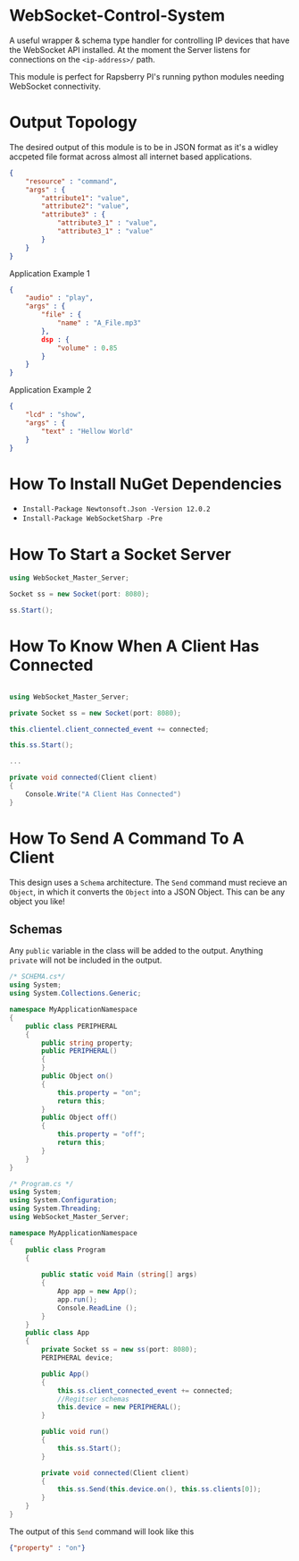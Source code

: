 # WebSocket-Control-System
A useful wrapper & schema type handler for controlling IP devices that have the WebSocket API installed.
At the moment the Server listens for connections on the `<ip-address>/` path.

This module is perfect for Rapsberry PI's running python modules needing WebSocket connectivity.

# Output Topology
The desired output of this module is to be in JSON format as it's a widley accpeted file format across almost all internet based applications.
```json
{
	"resource" : "command",
	"args" : {
		"attribute1": "value",
		"attribute2": "value",
		"attribute3" : {
			"attribute3_1" : "value",
			"attribute3_1" : "value"
		}
	}
}
```
Application Example 1
```json
{
	"audio" : "play",
	"args" : {
		"file" : {
			"name" : "A_File.mp3"
		},
		dsp : {
			"volume" : 0.85
		}
	}
}
```
Application Example 2
```json
{
	"lcd" : "show",
	"args" : {
		"text" : "Hellow World"
	}
}
```
# How To Install NuGet Dependencies
- `Install-Package Newtonsoft.Json -Version 12.0.2`
- `Install-Package WebSocketSharp -Pre`

# How To Start a Socket Server
```cs
using WebSocket_Master_Server; 

Socket ss = new Socket(port: 8080);

ss.Start();
```
# How To Know When A Client Has Connected
```cs

using WebSocket_Master_Server; 

private Socket ss = new Socket(port: 8080);

this.clientel.client_connected_event += connected;

this.ss.Start();

...

private void connected(Client client)
{
	Console.Write("A Client Has Connected")
}

```

# How To Send A Command To A Client
This design uses a `Schema` architecture. The `Send` command must recieve an `Object`, in which it converts the `Object` into a JSON Object. This can be any object you like!

## Schemas
Any `public` variable in the class will be added to the output. Anything `private` will not be included in the output.
```cs
/* SCHEMA.cs*/
using System;
using System.Collections.Generic;

namespace MyApplicationNamespace
{
    public class PERIPHERAL
    {
        public string property;
        public PERIPHERAL()
        {
        }
        public Object on()
        {
            this.property = "on";
            return this;
        }
        public Object off()
        {
            this.property = "off";
            return this;
        }
    }
}
```

```cs
/* Program.cs */
using System;
using System.Configuration;
using System.Threading;
using WebSocket_Master_Server;

namespace MyApplicationNamespace
{
    public class Program
    {
        
        public static void Main (string[] args)
        {
            App app = new App();
            app.run();
            Console.ReadLine ();
        }       
    }
    public class App
    {
        private Socket ss = new ss(port: 8080);
        PERIPHERAL device;

        public App()
        {
            this.ss.client_connected_event += connected;
            //Regitser schemas
            this.device = new PERIPHERAL();
        }

        public void run()
        {
            this.ss.Start();
        }

        private void connected(Client client)
        {
            this.ss.Send(this.device.on(), this.ss.clients[0]);
        }
    }
}
```

The output of this `Send` command will look like this
```json
{"property" : "on"}
```
